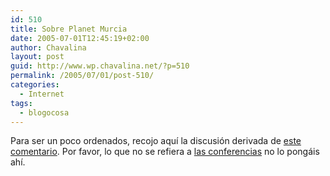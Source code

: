```yaml
---
id: 510
title: Sobre Planet Murcia
date: 2005-07-01T12:45:19+02:00
author: Chavalina
layout: post
guid: http://www.wp.chavalina.net/?p=510
permalink: /2005/07/01/post-510/
categories:
  - Internet
tags:
  - blogocosa
---
```

Para ser un poco ordenados, recojo aquí la discusión derivada de <a href="http://www.chavalina.net/comentar.php?idpost=508#c5029" target="_blank">este comentario</a>. Por favor, lo que no se refiera a <a href="http://www.chavalina.net/comentar.php?idpost=508" target="_blank">las conferencias</a> no lo pongáis ahí.